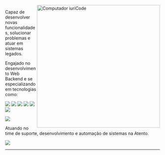<img src="https://raw.githubusercontent.com/MicaelliMedeiros/micaellimedeiros/master/image/computer-illustration.png" min-width="400px" max-width="400px" width="400px" align="right" alt="Computador iuriCode">

Capaz de desenvolver novas funcionalidades, solucionar problemas e atuar em sistemas legados.

Engajado no desenvolvimento Web Backend e se especializando em tecnologias como:

<p align="left">
<img src="https://img.shields.io/badge/Python-14354C?style=for-the-badge&logo=python&logoColor=white" />

<img src="https://img.shields.io/badge/PHP-777BB4?style=for-the-badge&logo=php&logoColor=white" />

<img src="https://img.shields.io/badge/MariaDB-01529E?style=for-the-badge&logo=mariadb&logoColor=white" /> 

<img src="https://img.shields.io/badge/PostgreSQL-316192?style=for-the-badge&logo=postgresql&logoColor=white" /> 

<img src="https://img.shields.io/badge/Linux-E34F26?style=for-the-badge&logo=linux&logoColor=black" /> 

<img src="https://img.shields.io/badge/Docker-2496ED?style=for-the-badge&logo=docker&logoColor=white" /> 





<p>
  <img src="https://img.shields.io/static/v1?label=Overview&message=f-mendes&color=f8efd4&style=for-the-badge&logo=GitHub">
</p>

<p>
Atuando no time de suporte, desenvolvimento e automação de sistemas na Atento. <br/>
</p>

<p align="left">

  <a href="https://www.linkedin.com/in/felipe-mendes-dev/" target="_blank" alt="Linkedin">
  <img src="https://img.shields.io/badge/-Linkedin-0e76a8?style=flat-square&logo=Linkedin&logoColor=white&link=https://www.linkedin.com/in/felipe-mendes-dev/" /></a>

  
</p>  
<hr>
